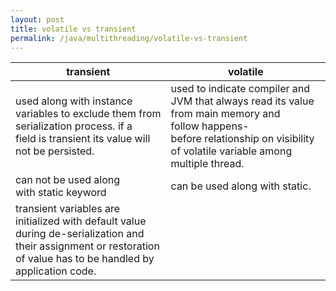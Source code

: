 ```yaml
---
layout: post
title: volatile vs transient
permalink: /java/multithreading/volatile-vs-transient
---
```



transient	| volatile
---			| ---
used along with instance variables to exclude them from serialization process. if a field is transient its value will not be persisted.	|used to indicate compiler and JVM that always read its value from main memory and follow happens-before relationship on visibility of volatile variable among multiple thread.
can not be used along with static keyword	|can be used along with static.
transient variables are initialized with default value during de-serialization and their assignment or restoration of value has to be handled by application code.||
